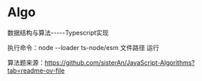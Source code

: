 # Algo
数据结构与算法-----Typescript实现

执行命令：node --loader ts-node/esm 文件路径 运行

算法题来源：https://github.com/sisterAn/JavaScript-Algorithms?tab=readme-ov-file  
